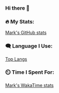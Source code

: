 ### Hi there 👋

<!--
**asir2004/asir2004** is a ✨ _special_ ✨ repository because its `README.md` (this file) appears on your GitHub profile.

Here are some ideas to get you started:

- 🔭 I’m currently working on ...
- 🌱 I’m currently learning ...
- 👯 I’m looking to collaborate on ...
- 🤔 I’m looking for help with ...
- 💬 Ask me about ...
- 📫 How to reach me: ...
- 😄 Pronouns: ...
- ⚡ Fun fact: ...
-->

### 🔥 My Stats:

[Mark's GitHub stats](https://github-readme-stats.vercel.app/api?username=asir2004&show_icons=true)

### 🗨️ Language I Use:

[Top Langs](https://github-readme-stats.vercel.app/api/top-langs/?username=asir2004)

### ⏲️ Time I Spent For:

[Mark's WakaTime stats](https://github-readme-stats.vercel.app/api/wakatime?username=asir2004)
